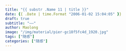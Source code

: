 ```yaml
---
title: "{{ substr .Name 11 | title }}"
date: {{ .Date | time.Format "2006-01-02 15:04:05" }}
draft: true
subtitle: "——"
author: Maolong
image: "/img/material/pier-gc18f5fc4d_1920.jpg"
tags: ["随感"]
categories: ["随感"]
---
```

